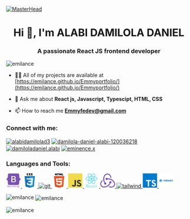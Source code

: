 [![MasterHead](https://i.ibb.co/XbVX7PV/Blue-Pink-Gradient-Fashion-Banner.png)](https://Emilance.github.io)



<h1 align="center">Hi 👋, I'm ALABI DAMILOLA DANIEL</h1>
<h3 align="center">A passionate React JS frontend developer</h3>

<p align="left"> <img src="https://komarev.com/ghpvc/?username=emilance&label=Profile%20views&color=0e75b6&style=flat" alt="emilance" /> </p>

- 👨‍💻 All of my projects are available at [https://emilance.github.io/Emmyportfolio/](https://emilance.github.io/Emmyportfolio/)

- 💬 Ask me about **React js, Javascript, Typescipt, HTML, CSS**

- 📫 How to reach me **Emmyfedev@gmail.com**

<h3 align="left">Connect with me:</h3>
<p align="left">
<a href="https://twitter.com/alabidamilolad3" target="blank"><img align="center" src="https://raw.githubusercontent.com/rahuldkjain/github-profile-readme-generator/master/src/images/icons/Social/twitter.svg" alt="alabidamilolad3" height="30" width="40" /></a>
<a href="https://linkedin.com/in/damilola-daniel-alabi-120036218" target="blank"><img align="center" src="https://raw.githubusercontent.com/rahuldkjain/github-profile-readme-generator/master/src/images/icons/Social/linked-in-alt.svg" alt="damilola-daniel-alabi-120036218" height="30" width="40" /></a>
<a href="https://fb.com/damiloladaniel.alabi" target="blank"><img align="center" src="https://raw.githubusercontent.com/rahuldkjain/github-profile-readme-generator/master/src/images/icons/Social/facebook.svg" alt="damiloladaniel.alabi" height="30" width="40" /></a>
<a href="https://instagram.com/eminence.x" target="blank"><img align="center" src="https://raw.githubusercontent.com/rahuldkjain/github-profile-readme-generator/master/src/images/icons/Social/instagram.svg" alt="eminence.x" height="30" width="40" /></a>
</p>

<h3 align="left">Languages and Tools:</h3>
<p align="left"> <a href="https://getbootstrap.com" target="_blank" rel="noreferrer"> <img src="https://raw.githubusercontent.com/devicons/devicon/master/icons/bootstrap/bootstrap-plain-wordmark.svg" alt="bootstrap" width="40" height="40"/> </a> <a href="https://www.w3schools.com/css/" target="_blank" rel="noreferrer"> <img src="https://raw.githubusercontent.com/devicons/devicon/master/icons/css3/css3-original-wordmark.svg" alt="css3" width="40" height="40"/> </a> <a href="https://git-scm.com/" target="_blank" rel="noreferrer"> <img src="https://www.vectorlogo.zone/logos/git-scm/git-scm-icon.svg" alt="git" width="40" height="40"/> </a> <a href="https://www.w3.org/html/" target="_blank" rel="noreferrer"> <img src="https://raw.githubusercontent.com/devicons/devicon/master/icons/html5/html5-original-wordmark.svg" alt="html5" width="40" height="40"/> </a> <a href="https://developer.mozilla.org/en-US/docs/Web/JavaScript" target="_blank" rel="noreferrer"> <img src="https://raw.githubusercontent.com/devicons/devicon/master/icons/javascript/javascript-original.svg" alt="javascript" width="40" height="40"/> </a> <a href="https://reactjs.org/" target="_blank" rel="noreferrer"> <img src="https://raw.githubusercontent.com/devicons/devicon/master/icons/react/react-original-wordmark.svg" alt="react" width="40" height="40"/> </a> <a href="https://redux.js.org" target="_blank" rel="noreferrer"> <img src="https://raw.githubusercontent.com/devicons/devicon/master/icons/redux/redux-original.svg" alt="redux" width="40" height="40"/> </a> <a href="https://tailwindcss.com/" target="_blank" rel="noreferrer"> <img src="https://www.vectorlogo.zone/logos/tailwindcss/tailwindcss-icon.svg" alt="tailwind" width="40" height="40"/> </a> <a href="https://www.typescriptlang.org/" target="_blank" rel="noreferrer"> <img src="https://raw.githubusercontent.com/devicons/devicon/master/icons/typescript/typescript-original.svg" alt="typescript" width="40" height="40"/> </a> <a href="https://webpack.js.org" target="_blank" rel="noreferrer"> <img src="https://raw.githubusercontent.com/devicons/devicon/d00d0969292a6569d45b06d3f350f463a0107b0d/icons/webpack/webpack-original-wordmark.svg" alt="webpack" width="40" height="40"/> </a> </p>

<p><img align="left" src="https://github-readme-stats.vercel.app/api/top-langs?username=emilance&show_icons=true&locale=en&layout=compact" alt="emilance" /></p>

<p>&nbsp;<img align="center" src="https://github-readme-stats.vercel.app/api?username=emilance&show_icons=true&locale=en" alt="emilance" /></p>

<p><img align="center" src="https://github-readme-streak-stats.herokuapp.com/?user=emilance&" alt="emilance" /></p>


